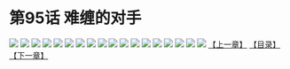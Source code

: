 # 第95话 难缠的对手
![](https://s1.baozimh.com/scomic/sanyanxiaotianlu-samanhua/0/94-e4gt/1.jpg)
![](https://s1.baozimh.com/scomic/sanyanxiaotianlu-samanhua/0/94-e4gt/2.jpg)
![](https://s1.baozimh.com/scomic/sanyanxiaotianlu-samanhua/0/94-e4gt/3.jpg)
![](https://s1.baozimh.com/scomic/sanyanxiaotianlu-samanhua/0/94-e4gt/4.jpg)
![](https://s1.baozimh.com/scomic/sanyanxiaotianlu-samanhua/0/94-e4gt/5.jpg)
![](https://s1.baozimh.com/scomic/sanyanxiaotianlu-samanhua/0/94-e4gt/6.jpg)
![](https://s1.baozimh.com/scomic/sanyanxiaotianlu-samanhua/0/94-e4gt/7.jpg)
![](https://s1.baozimh.com/scomic/sanyanxiaotianlu-samanhua/0/94-e4gt/8.jpg)
![](https://s1.baozimh.com/scomic/sanyanxiaotianlu-samanhua/0/94-e4gt/9.jpg)
![](https://s1.baozimh.com/scomic/sanyanxiaotianlu-samanhua/0/94-e4gt/10.jpg)
![](https://s1.baozimh.com/scomic/sanyanxiaotianlu-samanhua/0/94-e4gt/11.jpg)
![](https://s1.baozimh.com/scomic/sanyanxiaotianlu-samanhua/0/94-e4gt/12.jpg)
![](https://s1.baozimh.com/scomic/sanyanxiaotianlu-samanhua/0/94-e4gt/13.jpg)
![](https://s1.baozimh.com/scomic/sanyanxiaotianlu-samanhua/0/94-e4gt/14.jpg)
![](https://s1.baozimh.com/scomic/sanyanxiaotianlu-samanhua/0/94-e4gt/15.jpg)
![](https://s1.baozimh.com/scomic/sanyanxiaotianlu-samanhua/0/94-e4gt/16.jpg)
![](https://s1.baozimh.com/scomic/sanyanxiaotianlu-samanhua/0/94-e4gt/17.jpg)
![](https://s1.baozimh.com/scomic/sanyanxiaotianlu-samanhua/0/94-e4gt/18.jpg)
[【上一章】](./94.md)
[【目录】](./README.md)
[【下一章】](./96.md)
